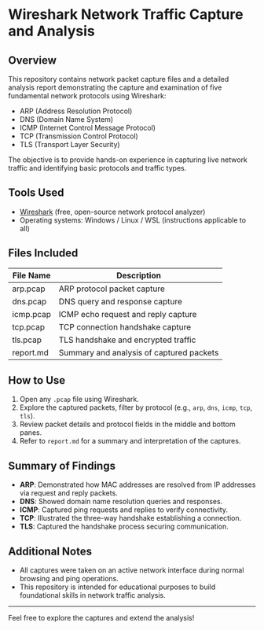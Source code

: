 # Wireshark Network Traffic Capture and Analysis

## Overview

This repository contains network packet capture files and a detailed analysis report demonstrating the capture and examination of five fundamental network protocols using Wireshark:

- ARP (Address Resolution Protocol)
- DNS (Domain Name System)
- ICMP (Internet Control Message Protocol)
- TCP (Transmission Control Protocol)
- TLS (Transport Layer Security)

The objective is to provide hands-on experience in capturing live network traffic and identifying basic protocols and traffic types.

## Tools Used

- [Wireshark](https://www.wireshark.org/) (free, open-source network protocol analyzer)
- Operating systems: Windows / Linux / WSL (instructions applicable to all)

## Files Included

| File Name  | Description                           |
|------------|-------------------------------------|
| arp.pcap   | ARP protocol packet capture          |
| dns.pcap   | DNS query and response capture       |
| icmp.pcap  | ICMP echo request and reply capture  |
| tcp.pcap   | TCP connection handshake capture     |
| tls.pcap   | TLS handshake and encrypted traffic  |
| report.md  | Summary and analysis of captured packets |

## How to Use

1. Open any `.pcap` file using Wireshark.
2. Explore the captured packets, filter by protocol (e.g., `arp`, `dns`, `icmp`, `tcp`, `tls`).
3. Review packet details and protocol fields in the middle and bottom panes.
4. Refer to `report.md` for a summary and interpretation of the captures.

## Summary of Findings

- **ARP**: Demonstrated how MAC addresses are resolved from IP addresses via request and reply packets.
- **DNS**: Showed domain name resolution queries and responses.
- **ICMP**: Captured ping requests and replies to verify connectivity.
- **TCP**: Illustrated the three-way handshake establishing a connection.
- **TLS**: Captured the handshake process securing communication.

## Additional Notes

- All captures were taken on an active network interface during normal browsing and ping operations.
- This repository is intended for educational purposes to build foundational skills in network traffic analysis.

---

Feel free to explore the captures and extend the analysis!

